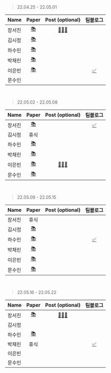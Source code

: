 > 22.04.25 - 22.05.01

|Name|Paper|Post (optional)|팀블로그|
|---|:---:|:---:|:---:|
|장서진|[📚](https://proceedings.neurips.cc/paper/2017/file/6449f44a102fde848669bdd9eb6b76fa-Paper.pdf)|[🧑🏻‍💻](https://sulky-waltz-11f.notion.site/LightGBM-A-Highly-Efficient-Gradient-Boosting-Decision-Tree-e6e10916e20d4ff198daf5678737fcf3)|
|김시정|[📚](https://arxiv.org/abs/1906.08172)||
|하수민|[📚](https://arxiv.org/pdf/1905.00641.pdf)||
|박채린|[📚](https://arxiv.org/pdf/2104.00298.pdf)||||
|이은빈|[📚](https://ieeexplore.ieee.org/stamp/stamp.jsp?tp=&arnumber=9129067)||[✅](https://gdscewha.tistory.com/entry/%EC%9D%B8%EA%B3%B5%EC%A7%80%EB%8A%A5-%EB%85%BC%EB%AC%B8-%EC%9D%BD%EA%B8%B0-2%EC%A3%BC%EC%B0%A8)|
|문수인|||

<br>

> 22.05.02 - 22.05.08

|Name|Paper|Post (optional)|팀블로그|
|---|:---:|:---:|:---:|
|장서진|[📚](https://arxiv.org/abs/1703.10593v6)||[✅](https://gdscewha.tistory.com/entry/%EC%9D%B8%EA%B3%B5%EC%A7%80%EB%8A%A5-%EB%85%BC%EB%AC%B8-%EC%9D%BD%EA%B8%B0-3%EC%A3%BC%EC%B0%A8?category=1006789)|
|김시정|휴식||
|하수민|[📚](https://arxiv.org/abs/1904.01941)||
|박채린|[📚](https://dl.acm.org/doi/pdf/10.1145/3292500.3330701)||
|이은빈|[📚](https://ieeexplore.ieee.org/document/9023098)|[🧑🏻‍💻](https://silver-spike-7ea.notion.site/Speech-Emotion-Recognition-Using-Speech-Feature-and-Word-Embedding-422941072f3d4f919ca34145d36b93f7)|
|문수인|[📚](https://arxiv.org/pdf/1908.07442.pdf)||

<br>

> 22.05.09 - 22.05.15

|Name|Paper|Post (optional)|팀블로그|
|---|:---:|:---:|:---:|
|장서진|휴식|||
|김시정|[📚](https://arxiv.org/abs/1909.09586)||
|하수민|[📚](https://arxiv.org/abs/1406.2661)||[✅]()|
|박채린|[📚](https://www.koreascience.or.kr/article/JAKO202111037333961.pdf)||
|이은빈|[📚](https://arxiv.org/abs/2001.09700)||
|문수인|[📚](https://arxiv.org/pdf/1611.01578.pdf)||

<br>

> 22.05.16 - 22.05.22

|Name|Paper|Post (optional)|팀블로그|
|---|:---:|:---:|:---:|
|장서진|[📚](https://arxiv.org/pdf/1506.02640.pdf)|[🧑🏻‍💻](https://sulky-waltz-11f.notion.site/You-Only-Look-Once-Unified-Real-Time-Object-Detection-b617f3041f8a4a09b0174f837615b223)||
|김시정|[]()||
|하수민|[📚](https://arxiv.org/pdf/2006.04305.pdf)||
|박채린|휴식||[✅]()|
|이은빈|[]()||
|문수인|[]()||
